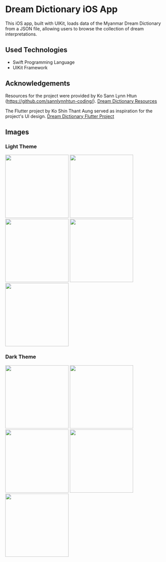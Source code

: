 # Dream Dictionary iOS App

This iOS app, built with UIKit, loads data of the Myanmar Dream Dictionary from a JSON file, allowing users to browse the collection of dream interpretations.

## Used Technologies

- Swift Programming Language
- UIKit Framework

## Acknowledgements

Resources for the project were provided by Ko Sann Lynn Htun (https://github.com/sannlynnhtun-coding/).
[Dream Dictionary Resources](https://github.com/burma-project-ideas/dream-dictionary)

The Flutter project by Ko Shin Thant Aung served as inspiration for the project's UI design.
[Dream Dictionary Flutter Project](https://github.com/n3k00/dream_dictionary)

## Images

### Light Theme

<img src="https://github.com/user-attachments/assets/cee27423-3494-41f9-9644-a617be7d26a0" width="200">

<img src="https://github.com/user-attachments/assets/089268b8-dd1d-4a6a-924f-1f4ea65db5ac" width="200">

<img src="https://github.com/user-attachments/assets/d9b11d0d-da5c-491b-aa4c-acbcf13c4d9e" width="200">

<img src="https://github.com/user-attachments/assets/04bdbc22-0ae3-4bd1-a591-7fb44d1f68ae" width="200">

<img src="https://github.com/user-attachments/assets/dd616b64-2bf8-48a5-a1a7-af44a3b91e6d" width="200">

### Dark Theme

<img src="https://github.com/user-attachments/assets/fc92afaf-61de-4b2c-a469-39a858790208" width="200">

<img src="https://github.com/user-attachments/assets/dd6a9293-553b-48b3-a279-8426de175402" width="200">

<img src="https://github.com/user-attachments/assets/0336085d-a74f-4a89-9628-314418ca4de0" width="200">

<img src="https://github.com/user-attachments/assets/f61d1bf5-0643-4f36-9e4e-436f98575142" width="200">

<img src="https://github.com/user-attachments/assets/617b34ef-1f53-4fbc-a508-97f75995a471" width="200">
